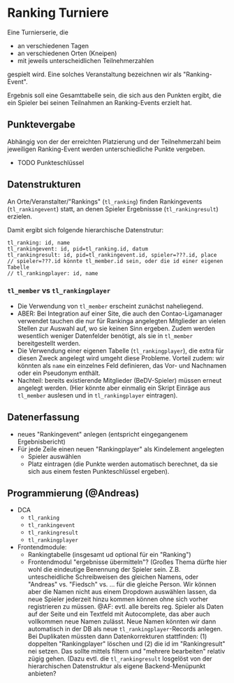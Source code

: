 # Ranking Turniere

Eine Turnierserie, die

* an verschiedenen Tagen
* an verschiedenen Orten (Kneipen)
* mit jeweils unterscheidlichen Teilnehmerzahlen

gespielt wird. Eine solches Veranstaltung bezeichnen wir als "Ranking-Event".

Ergebnis soll eine Gesamttabelle sein, die sich aus den Punkten ergibt,
die ein Spieler bei seinen Teilnahmen an Ranking-Events erzielt hat.

## Punktevergabe

Abhängig von der der erreichten Platzierung und der Teilnehmerzahl beim jeweiligen
Ranking-Event werden unterschiedliche Punkte vergeben.

* TODO Punkteschlüssel

## Datenstrukturen

An Orte/Veranstalter/"Rankings" (`tl_ranking`) finden Rankingevents (`tl_rankingevent`)
 statt, an denen Spieler Ergebnissse (`tl_rankingresult`) erzielen.

Damit ergibt sich folgende hierarchische Datenstrutur:

```
tl_ranking: id, name
tl_rankingevent: id, pid=tl_ranking.id, datum
tl_rankingresult: id, pid=tl_rankingevent.id, spieler=???.id, place
// spieler=???.id könnte tl_member.id sein, oder die id einer eigenen Tabelle
// tl_rankingplayer: id, name
```

### `tl_member` vs `tl_rankingplayer`

* Die Verwendung von `tl_member` erscheint zunächst naheliegend.
* ABER: Bei Integration auf einer Site, die auch den Contao-Ligamanager verwendet tauchen die
  nur für Rankinga angelegten Mitglieder an vielen Stellen zur Auswahl auf, wo sie keinen
  Sinn ergeben. Zudem werden wesentlich weniger Datenfelder benötigt, als sie in `tl_member`
  bereitgestellt werden.
* Die Verwendung einer eigenen Tabelle (`tl_rankingplayer`), die extra für diesen Zweck
  angelegt wird umgeht diese Probleme. Vorteil zudem: wir könnten als `name` ein einzelnes
  Feld definieren, das Vor- und Nachnamen oder ein Pseudonym enthält.
* Nachteil: bereits existierende Mitglieder (BeDV-Spieler) müssen erneut angelegt werden.
  (Hier könnte aber einmalig ein Skript Einräge aus `tl_member` auslesen und in
  `tl_rankingplayer` eintragen).

## Datenerfassung

* neues "Rankingevent" anlegen (entspricht eingegangenem Ergebnisbericht)
* Für jede Zeile einen neuen "Rankingplayer" als Kindelement angelegten
  * Spieler auswählen
  * Platz eintragen (die Punkte werden automatisch berechnet, da sie sich aus einem
    festen Punkteschlüssel ergeben).

## Programmierung (@Andreas)

* DCA
  * `tl_ranking`
  * `tl_rankingevent`
  * `tl_rankingresult`
  * `tl_rankingplayer`
* Frontendmodule:
  * Rankingtabelle (insgesamt ud optional für ein "Ranking")
  * Frontendmodul "ergebnisse übermitteln"? (Großes Thema dürfte hier wohl die eindeutige
    Benennung der Spieler sein. Z.B. untescheidliche Schreibweisen des gleichen Namens,
    oder "Andreas" vs. "Fiedsch" vs. ... für die gleiche Person. Wir können aber die Namen
    nicht aus einem Dropdown auswählen lassen, da neue Spieler jederzeit hinzu kommen
    können ohne sich vorher registrieren zu müssen.
    @AF: evtl. alle bereits reg. Spieler als Daten auf der Seite und ein Textfeld mit
    Autocomplete, das aber auch vollkommen neue Namen zulässt. Neue Namen könnten wir
    dann automatisch in der DB als neue `tl_rankingplayer`-Records anlegen. Bei Duplikaten
    müssten dann Datenkorrekturen stattfinden: (1) doppelten "Rankingplayer" löschen und
    (2) die id im "Rankingresult" nei setzen. Das sollte mittels filtern und
    "mehrere bearbeiten" relativ zügig gehen. (Dazu evtl. die `tl_rankingresult` losgelöst
    von der hierarchischen Datenstruktur als eigene Backend-Menüpunkt anbieten?

    
